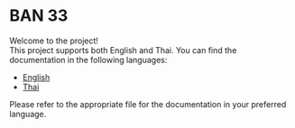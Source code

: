 # BAN 33

Welcome to the project!  
This project supports both English and Thai. You can find the documentation in the following languages:

- [English](README.en.md)
- [Thai](README.th.md)

Please refer to the appropriate file for the documentation in your preferred language.
